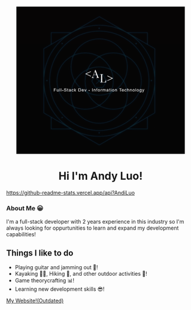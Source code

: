 <p align="center">
  <img src="images/read_me_profile_pic.PNG" width=450 />
</p>

<h1 align="center">
  Hi I'm Andy Luo!
</h1>

<!--
**AndiLuo/AndiLuo** is a ✨ _special_ ✨ repository because its `README.md` (this file) appears on your GitHub profile.

Here are some ideas to get you started:

- 🔭 I’m currently working on ...
- 🌱 I’m currently learning ...
- 👯 I’m looking to collaborate on ...
- 🤔 I’m looking for help with ...
- 💬 Ask me about ...
- 📫 How to reach me: ...
- 😄 Pronouns: ...
- ⚡ Fun fact: ...
-->

https://github-readme-stats.vercel.app/api?AndiLuo


### About Me 😀
I'm a full-stack developer with 2 years experience in this industry so I'm always looking for oppurtunities to learn and expand my development capabilities!

## Things I like to do
- Playing guitar and jamming out 🎸!
- Kayaking 🚣🏼, Hiking 🌲, and other outdoor activities 🌄!
- Game theorycrafting 📊!
- Learning new development skills 😎!

[My Website!(Outdated)](https://andyluo.xyz/)
